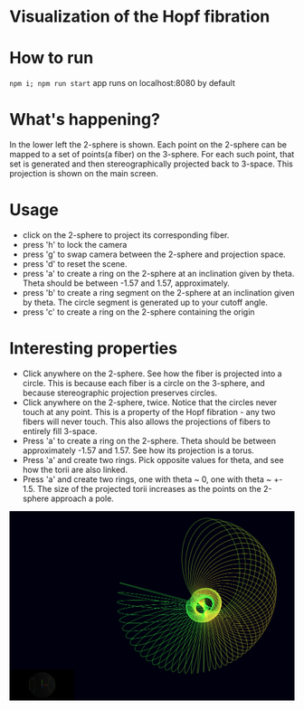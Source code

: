 # Visualization of the Hopf fibration

# How to run

`npm i; npm run start`
app runs on localhost:8080 by default

# What's happening?

In the lower left the 2-sphere is shown. Each point on the 2-sphere can be mapped to a set of points(a fiber) on the 3-sphere. For each such point, that set is generated and then stereographically projected back to 3-space. This projection is shown on the main screen.

# Usage

- click on the 2-sphere to project its corresponding fiber.
- press 'h' to lock the camera
- press 'g' to swap camera between the 2-sphere and projection space.
- press 'd' to reset the scene.
- press 'a' to create a ring on the 2-sphere at an inclination given by theta. Theta should be between -1.57 and 1.57, approximately.
- press 'b' to create a ring segment on the 2-sphere at an inclination given by theta. The circle segment is generated up to your cutoff angle.
- press 'c' to create a ring on the 2-sphere containing the origin

# Interesting properties

- Click anywhere on the 2-sphere. See how the fiber is projected into a circle. This is because each fiber is a circle on the 3-sphere, and because stereographic projection preserves circles.
- Click anywhere on the 2-sphere, twice. Notice that the circles never touch at any point. This is a property of the Hopf fibration - any two fibers will never touch. This also allows the projections of fibers to entirely fill 3-space.
- Press 'a' to create a ring on the 2-sphere. Theta should be between approximately -1.57 and 1.57. See how its projection is a torus.
- Press 'a' and create two rings. Pick opposite values for theta, and see how the torii are also linked.
- Press 'a' and create two rings, one with theta ~ 0, one with theta ~ +- 1.5. The size of the projected torii increases as the points on the 2-sphere approach a pole.

![Two partial fibers with projections](https://github.com/ethq/hopf-fibration/blob/master/img/partial-torii.png)
